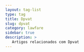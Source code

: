 ```yaml
---
layout: tag-list
type: tag
title: Dpvat
slug: dpvat
category: lawfare
sidebar: true
description: >
   Artigos relacionados com Dpvat
---
```

